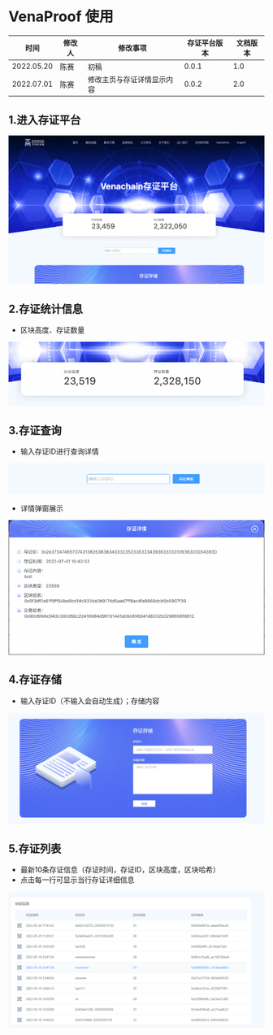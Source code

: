 # VenaProof 使用

| **时间**   | **修改人** | **修改事项**               | **存证平台版本** | **文档版本** |
| ---------- | ---------- | -------------------------- | ---------------- | ------------ |
| 2022.05.20 | 陈赛       | 初稿                       | 0.0.1            | 1.0          |
| 2022.07.01 | 陈赛       | 修改主页与存证详情显示内容 | 0.0.2            | 2.0          |

## 1.进入存证平台

![avatar](./images/ven1.png)

## 2.存证统计信息

- 区块高度、存证数量

![avatar](./images/ven2.png) 

## 3.存证查询

- 输入存证ID进行查询详情

![avatar](./images/ven3.png)

- 详情弹窗展示

![avatar](./images/ven4.png)

## 4.存证存储

- 输入存证ID（不输入会自动生成）；存储内容

![avatar](./images/ven5.png)

## 5.存证列表

- 最新10条存证信息（存证时间，存证ID，区块高度，区块哈希）
- 点击每一行可显示当行存证详细信息

![avatar](./images/ven6.png)